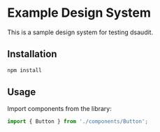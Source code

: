 # Example Design System

This is a sample design system for testing dsaudit.

## Installation
```bash
npm install
```

## Usage
Import components from the library:
```jsx
import { Button } from './components/Button';
```